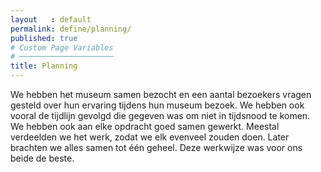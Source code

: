 ```yaml
---
layout   : default
permalink: define/planning/
published: true
# Custom Page Variables
# ─────────────────────
title: Planning
---
```


We hebben het museum samen bezocht en een aantal bezoekers vragen gesteld over hun ervaring tijdens hun museum bezoek.
We hebben ook vooral de tijdlijn gevolgd die gegeven was om niet in tijdsnood te komen.
We hebben ook aan elke opdracht goed samen gewerkt. Meestal verdeelden we het werk, zodat we elk evenveel zouden doen. Later brachten we alles samen tot één geheel. Deze werkwijze was voor ons beide de beste.